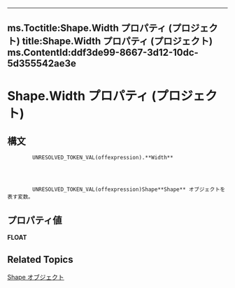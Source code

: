 
---
ms.Toctitle:Shape.Width プロパティ (プロジェクト)
title:Shape.Width プロパティ (プロジェクト)
ms.ContentId:ddf3de99-8667-3d12-10dc-5d355542ae3e
---
# Shape.Width プロパティ (プロジェクト)





## 構文

            UNRESOLVED_TOKEN_VAL(offexpression).**Width**




            UNRESOLVED_TOKEN_VAL(offexpression)Shape**Shape** オブジェクトを表す変数。



## プロパティ値
**FLOAT**



## Related Topics

[Shape オブジェクト](d2b32bcd-5595-a4a7-9772-feb25fd0103a.md)




